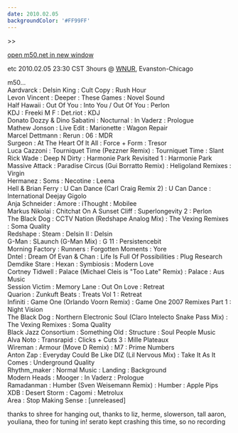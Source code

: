 ```yaml
---
date: 2010.02.05
backgroundColor: '#FF99FF'
---
```


\>>

[open m50.net in new window  
](http://m50.net/)  


etc 2010.02.05 23:30 CST 3hours @ [WNUR](http://www.wnur.org/), Evanston-Chicago  


m50...  
Aardvarck : Delsin King : Cult Copy : Rush Hour  
Levon Vincent : Deeper : These Games : Novel Sound  
Half Hawaii : Out Of You : Into You / Out Of You : Perlon  
KDJ : Freeki M F : Det.riot : KDJ  
Donato Dozzy & Dino Sabatini : Nocturnal : In Vaderz : Prologue  
Mathew Jonson : Live Edit : Marionette : Wagon Repair  
Marcel Dettmann : Rerun : 06 : MDR  
Surgeon : At The Heart Of It All : Force + Form : Tresor  
Luca Cazzoni : Tourniquet Time (Pezzner Remix) : Tourniquet Time : Slant  
Rick Wade : Deep N Dirty : Harmonie Park Revisited 1 : Harmonie Park  
Massive Attack : Paradise Circus (Gui Borratto Remix) : Heligoland Remixes : Virgin  
Hermanez : Soms : Necotine : Leena  
Hell & Brian Ferry : U Can Dance (Carl Craig Remix 2) : U Can Dance : International Deejay Gigolo  
Anja Schneider : Amore : iThought : Mobilee  
Markus Nikolai : Chitchat On A Sunset Cliff : Superlongevity 2 : Perlon  
The Black Dog : CCTV Nation (Redshape Analog Mix) : The Vexing Remixes : Soma Quality  
Redshape : Steam : Delsin II : Delsin  
G-Man : SLaunch (G-Man Mix) : G 11 : Persistencebit  
Morning Factory : Runners : Forgotten Moments : Yore  
Dntel : Dream Of Evan & Chan : Life Is Full Of Possibilities : Plug Research  
Demdike Stare : Hexan : Symbiosis : Modern Love  
Cortney Tidwell : Palace (Michael Cleis is "Too Late" Remix) : Palace : Aus Music  
Session Victim : Memory Lane : Out On Love : Retreat  
Quarion : Zunkuft Beats : Treats Vol 1 : Retreat  
Infiniti : Game One (Orlando Voorn Remix) : Game One 2007 Remixes Part 1 : Night Vision  
The Black Dog : Northern Electronic Soul (Claro Intelecto Snake Pass Mix) : The Vexing Remixes : Soma Quality  
Black Jazz Consortium : Something Old : Structure : Soul People Music  
Alva Noto : Transrapid : Clicks + Cuts 3 : Mille Plateaux  
Wireman : Armour (Move D Remix) : M7 : Prime Numbers  
Anton Zap : Everyday Could Be Like DIZ (Lil Nervous Mix) : Take It As It Comes : Underground Quality  
Rhythm\_maker : Normal Music : Landing : Background  
Modern Heads : Mooger : In Vaderz : Prologue  
Ramadanman : Humber (Sven Weisemann Remix) : Humber : Apple Pips  
XDB : Desert Storm : Cagomi : Metrolux  
Area : Stop Making Sense : \[unreleased\]  

thanks to shree for hanging out, thanks to liz, herme, slowerson, tall aaron, youliana, theo for tuning in! serato kept crashing this time, so no recording